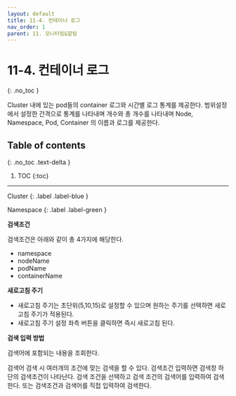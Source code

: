 ```yaml
---
layout: default
title: 11-4. 컨테이너 로그
nav_order: 1
parent: 11. 모니터링&알림
---
```


# 11-4. 컨테이너 로그
{: .no_toc }

Cluster 내에 있는 pod들의 container 로그와 시간별 로그 통계를 제공한다. 범위설정에서 설정한 간격으로 통계를 나타내며 개수와 총 개수를 나타내며 Node, Namespace, Pod, Container 의 이름과 로그를 제공한다.

## Table of contents
{: .no_toc .text-delta }

1. TOC
{:toc}

---

<div class="code-example" markdown="1">
Cluster
{: .label .label-blue }

Namespace
{: .label .label-green }
</div>

**검색조건**

검색조건은 아래와 같이 총 4가지에 해당한다.

- namespace
- nodeName
- podName
- containerName

**새로고침 주기**

- 새로고침 주기는 초단위(5,10,15)로 설정할 수 있으며 원하는 주기를 선택하면 새로고침 주기가 적용된다.
- 새로고침 주기 설정 좌측 버튼을 클릭하면 즉시 새로고침 된다.

**검색 입력 방법**

검색어에 포함되는 내용을 조회한다.

검색어 검색 시 여러개의 조건에 맞는 검색을 할 수 있다.
검색조건 입력하면 검색창 하단의 검색조건이 나타난다. 검색 조건을 선택하고 검색 조건의 검색어를 입력하여 검색한다. 또는 검색조건과 검색어를 직접 입력하여 검색한다.